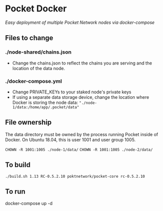 # Pocket Docker
*Easy deployment of multiple Pocket Network nodes via docker-compose*

## Files to change

### ./node-shared/chains.json

- Change the chains.json to reflect the chains you are serving and the location of the data node.

### ./docker-compose.yml

- Change PRIVATE_KEYs to your staked node's private keys
- If using a separate data storage device, change the location where Docker is storing the node data: 
```"./node-1/data:/home/app/.pocket/data"```

## File ownership

The data directory must be owned by the process running Pocket inside of Docker. On Ubuntu 18.04, this is user 1001 and user group 1005.

```CHOWN -R 1001:1005 ./node-1/data/```
```CHOWN -R 1001:1005 ./node-2/data/```

## To build

```./build.sh 1.13 RC-0.5.2.10 poktnetwork/pocket-core rc-0.5.2.10```

## To run

docker-compose up -d
